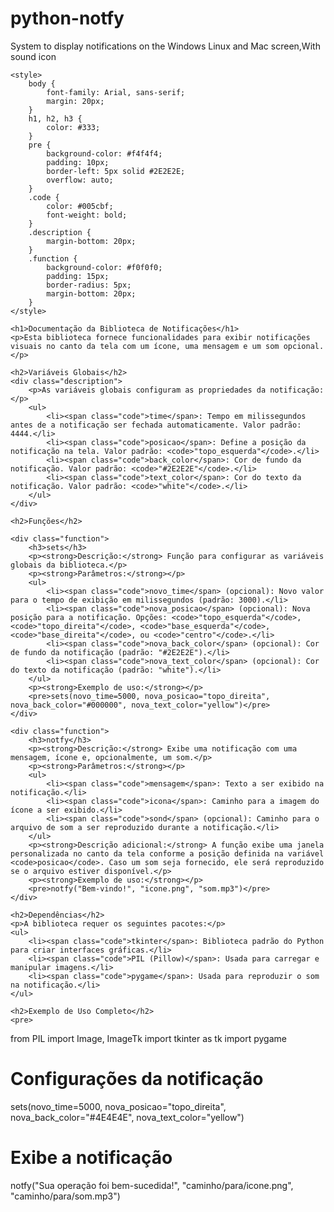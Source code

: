 # python-notfy
System to display notifications on the Windows Linux and Mac screen,With sound icon

<html lang="pt-BR">
<head>
    <meta charset="UTF-8">
    <meta name="viewport" content="width=device-width, initial-scale=1.0">

    <style>
        body {
            font-family: Arial, sans-serif;
            margin: 20px;
        }
        h1, h2, h3 {
            color: #333;
        }
        pre {
            background-color: #f4f4f4;
            padding: 10px;
            border-left: 5px solid #2E2E2E;
            overflow: auto;
        }
        .code {
            color: #005cbf;
            font-weight: bold;
        }
        .description {
            margin-bottom: 20px;
        }
        .function {
            background-color: #f0f0f0;
            padding: 15px;
            border-radius: 5px;
            margin-bottom: 20px;
        }
    </style>
</head>
<body>

    <h1>Documentação da Biblioteca de Notificações</h1>
    <p>Esta biblioteca fornece funcionalidades para exibir notificações visuais no canto da tela com um ícone, uma mensagem e um som opcional.</p>

    <h2>Variáveis Globais</h2>
    <div class="description">
        <p>As variáveis globais configuram as propriedades da notificação:</p>
        <ul>
            <li><span class="code">time</span>: Tempo em milissegundos antes de a notificação ser fechada automaticamente. Valor padrão: 4444.</li>
            <li><span class="code">posicao</span>: Define a posição da notificação na tela. Valor padrão: <code>"topo_esquerda"</code>.</li>
            <li><span class="code">back_color</span>: Cor de fundo da notificação. Valor padrão: <code>"#2E2E2E"</code>.</li>
            <li><span class="code">text_color</span>: Cor do texto da notificação. Valor padrão: <code>"white"</code>.</li>
        </ul>
    </div>

    <h2>Funções</h2>

    <div class="function">
        <h3>sets</h3>
        <p><strong>Descrição:</strong> Função para configurar as variáveis globais da biblioteca.</p>
        <p><strong>Parâmetros:</strong></p>
        <ul>
            <li><span class="code">novo_time</span> (opcional): Novo valor para o tempo de exibição em milissegundos (padrão: 3000).</li>
            <li><span class="code">nova_posicao</span> (opcional): Nova posição para a notificação. Opções: <code>"topo_esquerda"</code>, <code>"topo_direita"</code>, <code>"base_esquerda"</code>, <code>"base_direita"</code>, ou <code>"centro"</code>.</li>
            <li><span class="code">nova_back_color</span> (opcional): Cor de fundo da notificação (padrão: "#2E2E2E").</li>
            <li><span class="code">nova_text_color</span> (opcional): Cor do texto da notificação (padrão: "white").</li>
        </ul>
        <p><strong>Exemplo de uso:</strong></p>
        <pre>sets(novo_time=5000, nova_posicao="topo_direita", nova_back_color="#000000", nova_text_color="yellow")</pre>
    </div>

    <div class="function">
        <h3>notfy</h3>
        <p><strong>Descrição:</strong> Exibe uma notificação com uma mensagem, ícone e, opcionalmente, um som.</p>
        <p><strong>Parâmetros:</strong></p>
        <ul>
            <li><span class="code">mensagem</span>: Texto a ser exibido na notificação.</li>
            <li><span class="code">icona</span>: Caminho para a imagem do ícone a ser exibido.</li>
            <li><span class="code">sond</span> (opcional): Caminho para o arquivo de som a ser reproduzido durante a notificação.</li>
        </ul>
        <p><strong>Descrição adicional:</strong> A função exibe uma janela personalizada no canto da tela conforme a posição definida na variável <code>posicao</code>. Caso um som seja fornecido, ele será reproduzido se o arquivo estiver disponível.</p>
        <p><strong>Exemplo de uso:</strong></p>
        <pre>notfy("Bem-vindo!", "icone.png", "som.mp3")</pre>
    </div>

    <h2>Dependências</h2>
    <p>A biblioteca requer os seguintes pacotes:</p>
    <ul>
        <li><span class="code">tkinter</span>: Biblioteca padrão do Python para criar interfaces gráficas.</li>
        <li><span class="code">PIL (Pillow)</span>: Usada para carregar e manipular imagens.</li>
        <li><span class="code">pygame</span>: Usada para reproduzir o som na notificação.</li>
    </ul>

    <h2>Exemplo de Uso Completo</h2>
    <pre>
from PIL import Image, ImageTk
import tkinter as tk
import pygame

# Configurações da notificação
sets(novo_time=5000, nova_posicao="topo_direita", nova_back_color="#4E4E4E", nova_text_color="yellow")

# Exibe a notificação
notfy("Sua operação foi bem-sucedida!", "caminho/para/icone.png", "caminho/para/som.mp3")
    </pre>
</body>
</html>
